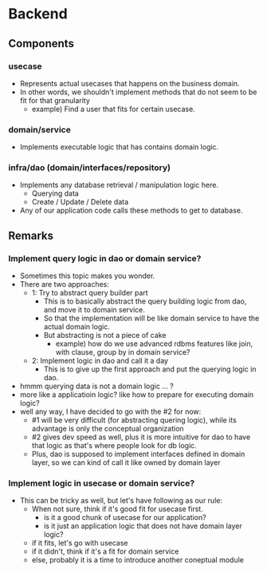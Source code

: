 # Backend
## Components
### usecase
- Represents actual usecases that happens on the business domain.
- In other words, we shouldn't implement methods that do not seem to be fit for that granularity
    - example) Find a user that fits for certain usecase.

### domain/service
- Implements executable logic that has contains domain logic.

### infra/dao (domain/interfaces/repository)
- Implements any database retrieval / manipulation logic here.
    - Querying data
    - Create / Update / Delete data
- Any of our application code calls these methods to get to database.

## Remarks
### Implement query logic in dao or domain service?
- Sometimes this topic makes you wonder.
- There are two approaches:
    - 1: Try to abstract query builder part
        - This is to basically abstract the query building logic from dao, and move it to domain service.
        - So that the implementation will be like domain service to have the actual domain logic.
        - But abstracting is not a piece of cake
            - example) how do we use advanced rdbms features like join, with clause, group by in domain service?
    - 2: Implement logic in dao and call it a day
        - This is to give up the first approach and put the querying logic in dao.
- hmmm querying data is not a domain logic ... ?
- more like a applicatioin logic? like how to prepare for executing domain logic?
- well any way, I have decided to go with the #2 for now:
    - #1 will be very difficult (for abstracting quering logic), while its advantage is only the conceptual organization
    - #2 gives dev speed as well, plus it is more intuitive for dao to have that logic as that's where people look for db logic.
    - Plus, dao is supposed to implement interfaces defined in domain layer, so we can kind of call it like owned by domain layer

### Implement logic in usecase or domain service?
- This can be tricky as well, but let's have following as our rule:
    - When not sure, think if it's good fit for usecase first.
        - is it a good chunk of usecase for our application?
        - is it just an application logic that does not have domain layer logic?
    - if it fits, let's go with usecase
    - if it didn't, think if it's a fit for domain service
    - else, probably it is a time to introduce another coneptual module

